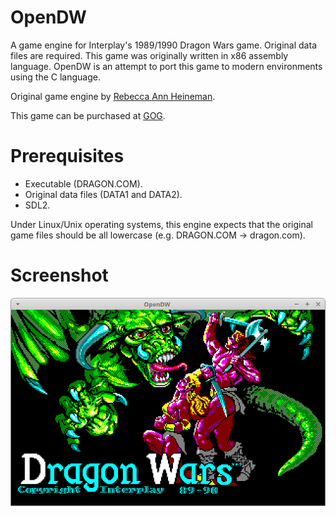 # OpenDW
A game engine for Interplay's 1989/1990 Dragon Wars game.
Original data files are required.
This game was originally written in x86 assembly language. OpenDW is an
attempt to port this game to modern environments using the C language.

Original game engine by [Rebecca Ann Heineman](http://www.burgerbecky.com/).

This game can be purchased at [GOG](https://www.gog.com/game/dragon_wars).

# Prerequisites
- Executable (DRAGON.COM).
- Original data files (DATA1 and DATA2).
- SDL2.

Under Linux/Unix operating systems, this engine expects that the original game
files should be all lowercase (e.g. DRAGON.COM -> dragon.com).

# Screenshot

![Title screen](img/dw.png)

